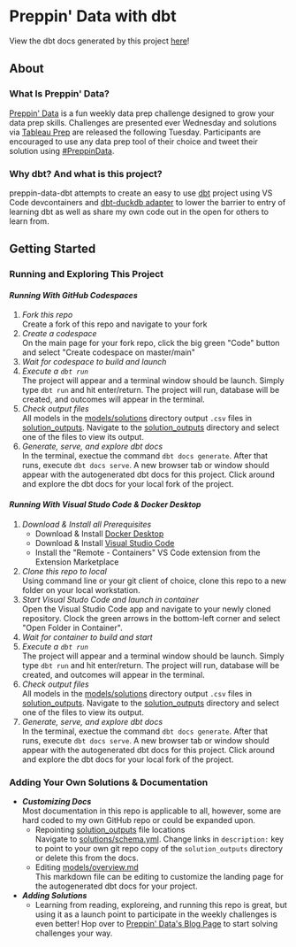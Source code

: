 # Preppin' Data with dbt
View the dbt docs generated by this project [here](https://jharris126.github.io/preppin-data-dbt/#!/overview)!

## About
### What Is Preppin' Data?
[Preppin' Data](https://preppindata.blogspot.com/) is a fun weekly data prep challenge designed to grow your data prep skills. Challenges are presented ever Wednesday and solutions via [Tableau Prep](https://www.tableau.com/products/prep) are released the following Tuesday. Participants are encouraged to use any data prep tool of their choice and tweet their solution using [#PreppinData](https://twitter.com/hashtag/PreppinData?src=hashtag_click).

### Why dbt? And what is this project?
preppin-data-dbt attempts to create an easy to use [dbt](https://www.getdbt.com/) project using VS Code devcontainers and [dbt-duckdb adapter](https://github.com/jwills/dbt-duckdb) to lower the barrier to entry of learning dbt as well as share my own code out in the open for others to learn from.

## Getting Started
### Running and Exploring This Project

#### ***Running With GitHub Codespaces***
1. *Fork this repo* <br/> Create a fork of this repo and navigate to your fork
1. *Create a codespace* <br/> On the main page for your fork repo, click the big green "Code" button and select "Create codespace on master/main"
1. *Wait for codespace to build and launch*
1. *Execute a `dbt run`* <br/> The project will appear and a terminal window should be launch. Simply type `dbt run` and hit enter/return. The project will run, database will be created, and outcomes will appear in the terminal.
1. *Check output files* <br/> All models in the [models/solutions](models/solutions) directory output `.csv` files in [solution_outputs](solution_outputs). Navigate to the [solution_outputs](solution_outputs) directory and select one of the files to view its output.
1. *Generate, serve, and explore dbt docs* <br/> In the terminal, exectue the command `dbt docs generate`. After that runs, execute `dbt docs serve`. A new browser tab or window should appear with the autogenerated dbt docs for this project. Click around and explore the dbt docs for your local fork of the project.

#### ***Running With Visual Studo Code & Docker Desktop***
1. *Download & Install all Prerequisites*
   - Download & Install [Docker Desktop](https://www.docker.com/products/docker-desktop/)
   - Download & Install [Visual Studio Code](https://code.visualstudio.com/download)
   - Install the "Remote - Containers" VS Code extension from the Extension Marketplace
1. *Clone this repo to local* <br/> Using command line or your git client of choice, clone this repo to a new folder on your local workstation.
1. *Start Visual Studo Code and launch in container* <br/> Open the Visual Studio Code app and navigate to your newly cloned repository. Clock the green arrows in the bottom-left corner and select "Open Folder in Container".
1. *Wait for container to build and start* <br/> 
1. *Execute a `dbt run`* <br/> The project will appear and a terminal window should be launch. Simply type `dbt run` and hit enter/return. The project will run, database will be created, and outcomes will appear in the terminal.
1. *Check output files* <br/> All models in the [models/solutions](models/solutions) directory output `.csv` files in [solution_outputs](solution_outputs). Navigate to the [solution_outputs](solution_outputs) directory and select one of the files to view its output.
1. *Generate, serve, and explore dbt docs* <br/> In the terminal, exectue the command `dbt docs generate`. After that runs, execute `dbt docs serve`. A new browser tab or window should appear with the autogenerated dbt docs for this project. Click around and explore the dbt docs for your local fork of the project.

### Adding Your Own Solutions & Documentation
- ***Customizing Docs*** <br/> Most documentation in this repo is applicable to all, however, some are hard coded to my own GitHub repo or could be expanded upon.
   - Repointing [solution_outputs](solution_outputs) file locations <br/> Navigate to [solutions/schema.yml](solutions/schema.yml). Change links in `description:` key to point to your own git repo copy of the `solution_outputs` directory or delete this from the docs.
   - Editing [models/overview.md](models/overview.md) <br/> This markdown file can be editing to customize the landing page for the autogenerated dbt docs for your project.
- ***Adding Solutions*** <br/> 
   - Learning from reading, exploreing, and running this repo is great, but using it as a launch point to participate in the weekly challenges is even better! Hop over to [Preppin' Data's Blog Page](https://preppindata.blogspot.com/) to start solving challenges your way.
